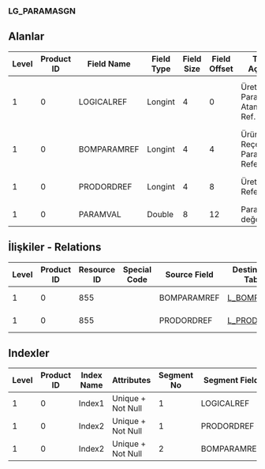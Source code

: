 ### LG_PARAMASGN

## Alanlar

**Level**|**Product ID**|**Field Name**|**Field Type**|**Field Size**|**Field Offset**|**Türkçe Açıklama**|**Expression**
-----|-----|-----|-----|-----|-----|-----|-----
1|0|LOGICALREF|Longint|4|0|Üretim Parametreleri Ataması Log. Ref.|Production Parameters Assignment Logical Reference
1|0|BOMPARAMREF|Longint|4|4|Ürün Reçetesi Parametresi Referansı|Bill Of Material Parameter Reference
1|0|PRODORDREF|Longint|4|8|Üretim Emri Referansı|Production Order Reference
1|0|PARAMVAL|Double|8|12|Parametre değeri|Parameter Value

## İlişkiler - Relations
**Level**|**Product ID**|**Resource ID**|**Special Code**|**Source Field**|**Destination Table**|**Destination Field**|**Relation Type**|**Extra Condition**
-----|-----|-----|-----|-----|-----|-----|-----|-----
1|0|855||BOMPARAMREF|[L_BOMPARAM](../LG_BOMPARAM "L_BOMPARAM")|LOGICALREF|one-to-one|
1|0|855||PRODORDREF|[L_PRODORD](../LG_PRODORD "L_PRODORD")|LOGICALREF|one-to-one|

## Indexler
**Level**|**Product ID**|**Index Name**|**Attributes**|**Segment No**|**Segment Field**|**Sense**
-----|-----|-----|-----|-----|-----|-----
1|0|Index1|Unique + Not Null|1|LOGICALREF|Ascending
1|0|Index2|Unique + Not Null|1|PRODORDREF|Ascending
1|0|Index2|Unique + Not Null|2|BOMPARAMREF|Ascending
